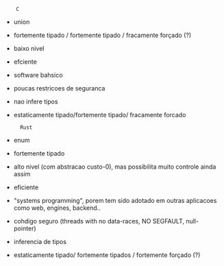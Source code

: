        C
- union
- fortemente tipado / fortemente tipado / fracamente forçado (?)
- baixo nivel
- efciente
- software bahsico
- poucas restricoes de seguranca
- nao infere tipos
- estaticamente tipado/fortemente tipado/ fracamente forcado

        Rust
- enum
- fortemente tipado
- alto nivel (com abstracao custo-0), mas possibilita muito controle 
ainda assim
- eficiente
- "systems programming", porem tem sido adotado em outras aplicacoes como
        web, engines, backend..
- cohdigo seguro (threads with no data-races, NO SEGFAULT, null-pointer)
- inferencia de tipos
- estaticamente tipado/ fortemente tipados / fortemente forçado (?)
